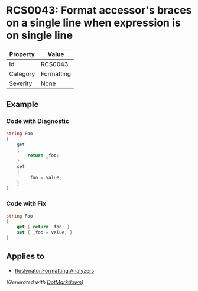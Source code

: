# RCS0043: Format accessor's braces on a single line when expression is on single line

| Property | Value      |
| -------- | ---------- |
| Id       | RCS0043    |
| Category | Formatting |
| Severity | None       |

## Example

### Code with Diagnostic

```csharp
string Foo
{
    get
    {
        return _foo;
    }
    set
    {
        _foo = value;
    }
}
```

### Code with Fix

```csharp
string Foo
{
    get { return _foo; }
    set { _foo = value; }
}
```

## Applies to

* [Roslynator.Formatting.Analyzers](https://www.nuget.org/packages/Roslynator.Formatting.Analyzers)


*\(Generated with [DotMarkdown](http://github.com/JosefPihrt/DotMarkdown)\)*